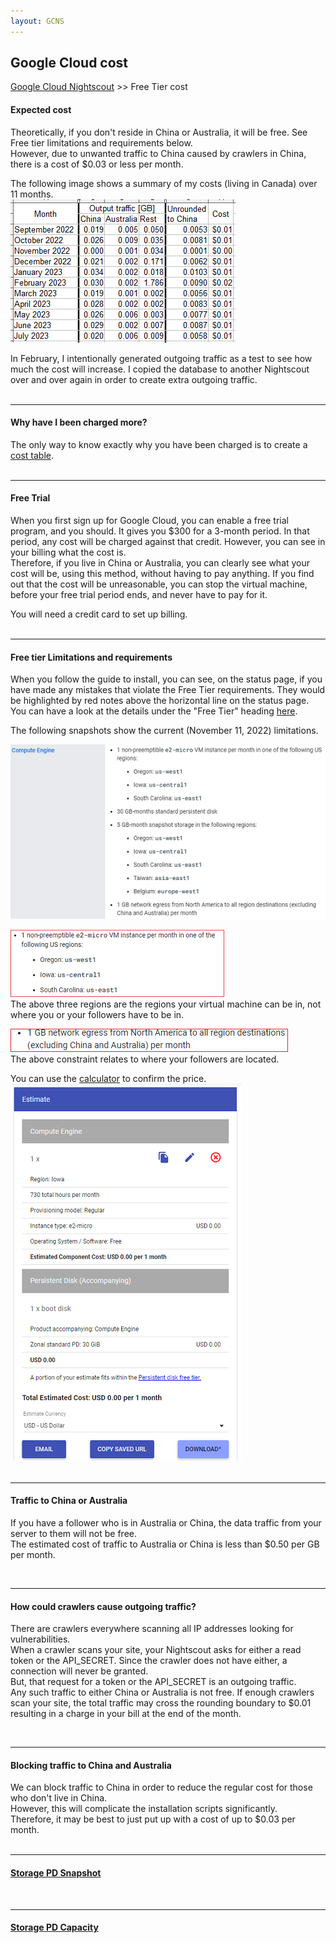 ```yaml
---
layout: GCNS
---
```


## Google Cloud cost  
[Google Cloud Nightscout](./GoogleCloud.md) >> Free Tier cost  

#### **Expected cost**  
Theoretically, if you don't reside in China or Australia, it will be free.  See Free tier limitations and requirements below.  
However, due to unwanted traffic to China caused by crawlers in China, there is a cost of $0.03 or less per month.  

The following image shows a summary of my costs (living in Canada) over 11 months.  
![](./images/CostHistory.png)  

In February, I intentionally generated outgoing traffic as a test to see how much the cost will increase.  I copied the database to another Nightscout over and over again in order to create extra outgoing traffic.  
<br/>  
  
---  

#### **Why have I been charged more?**  
The only way to know exactly why you have been charged is to create a [cost table](./CostTable.md).  
<br/>  

---  
  
#### **Free Trial**
When you first sign up for Google Cloud, you can enable a free trial program, and you should.  It gives you $300 for a 3-month period.  In that period, any cost will be charged against that credit.  However, you can see in your billing what the cost is.  
Therefore, if you live in China or Australia, you can clearly see what your cost will be, using this method, without having to pay anything.  If you find out that the cost will be unreasonable, you can stop the virtual machine, before your free trial period ends, and never have to pay for it.  
  
You will need a credit card to set up billing.  
<br/>  
  
---  
  
#### **Free tier Limitations and requirements**  
  
When you follow the guide to install, you can see, on the status page, if you have made any mistakes that violate the Free Tier requirements.  They would be highlighted by red notes above the horizontal line on the status page.  
You can have a look at the details under the "Free Tier" heading [here](https://cloud.google.com/free/docs/free-cloud-features#free-tier).  
  
The following snapshots show the current (November 11, 2022) limitations.  
  
![](./images/FreeTier.png)  
  
![](./images/Regions.png)  
The above three regions are the regions your virtual machine can be in, not where you or your followers have to be in.  
  
![](./images/egrerss.png)  
The above constraint relates to where your followers are located.  
  
You can use the [calculator](https://cloud.google.com/products/calculator) to confirm the price.  
![](./images/Estimate.png)  
<br/>  
  
---  

#### **Traffic to China or Australia**  

If you have a follower who is in Australia or China, the data traffic from your server to them will not be free.  
The estimated cost of traffic to Australia or China is less than $0.50 per GB per month.  
    
<br/>  

---  

#### **How could crawlers cause outgoing traffic?**  
There are crawlers everywhere scanning all IP addresses looking for vulnerabilities.  
When a crawler scans your site, your Nightscout asks for either a read token or the API_SECRET.  Since the crawler does not have either, a connection will never be granted.  
But, that request for a token or the API_SECRET is an outgoing traffic.  
Any such traffic to either China or Australia is not free.  If enough crawlers scan your site, the total traffic may cross the rounding boundary to $0.01 resulting in a charge in your bill at the end of the month.  
  
<br/>  
  
---  
  
#### **Blocking traffic to China and Australia**  

We can block traffic to China in order to reduce the regular cost for those who don't live in China.  
However, this will complicate the installation scripts significantly.  
Therefore, it may be best to just put up with a cost of up to $0.03 per month.  
<br/>  

---  

#### **[Storage PD Snapshot](./SnapshotCost.md)**  
<br/>  

---  

#### **[Storage PD Capacity](./StoragePDCap.md)**  

  
